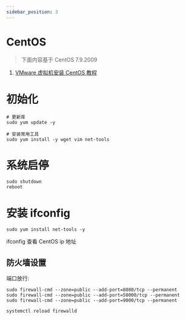 ```yaml
---
sidebar_position: 3
---
```


# CentOS

> 下面内容基于 CentOS 7.9.2009

1. [VMware 虚拟机安装 CentOS 教程](https://www.jianshu.com/p/fd79fdea8224)

# 初始化

```
# 更新库
sudo yum update -y

# 安装常用工具
sudo yum install -y wget vim net-tools
```


# 系统启停

```
sudo shutdown
reboot
```

# 安装 ifconfig

```
sudo yum install net-tools -y
```

ifconfig 查看 CentOS ip 地址

## 防火墙设置

端口放行:

```
sudo firewall-cmd --zone=public --add-port=8080/tcp --permanent
sudo firewall-cmd --zone=public --add-port=50000/tcp --permanent
sudo firewall-cmd --zone=public --add-port=9000/tcp --permanent

systemctl reload firewalld
```
